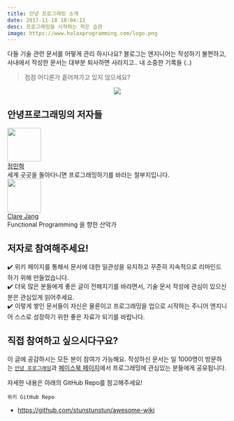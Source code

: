 ```yaml
---
title: 안녕 프로그래밍 소개
date: 2017-11-18 18:04:11
desc: 프로그래밍을 시작하는 작은 습관
image: https://www.holaxprogramming.com/logo.png
---
```


다들 기술 관련 문서를 어떻게 관리 하시나요? 블로그는 엔지니어는 작성하기 불편하고, 사내에서 작성한 문서는 대부분 퇴사하면 사라지고.. 내 소중한 기록들 (..)

> 점점 어디론가 흩어져가고 있지 않으세요?

<div align="center">
  <img src='https://www.holaxprogramming.com/logo.png'/>
</div>

## 안녕프로그래밍의 저자들

<div class="post-info"><div class="post-info-profile"><a href="https://github.com/stunstunstun" target="_blank"><img src="https://www.holaxprogramming.com/image/profile.jpg" width="77"></a></div><div class="post-info-details"><div class="post-categories"><a href="https://github.com/stunstunstun" target="_blank"><span>정민혁</span></a></div><div class="post-date">세계 곳곳을 돌아다니면 프로그래밍하기를 바라는 철부지입니다.</div></div></div>

<div class="post-info"><div class="post-info-profile"><a href="https://github.com/ailrun" target="_blank"><img src="https://avatars3.githubusercontent.com/u/12473268?s=400&amp;u=3337a754192e339ee81bc1b4e8a9d223412c6f33&amp;v=4" width="77"></a></div><div class="post-info-details"><div class="post-categories"><a href="https://github.com/ailrun" target="_blank"><span>Clare Jang</span></a></div><div class="post-date">Functional Programming 을 향한 산악가</div></div></div>

## 저자로 참여해주세요!

✔️  위키 페이지를 통해서 문서에 대한 일관성을 유지하고 꾸준히 지속적으로 리마인드 하기 위해 만들었습니다.<br/>
✔️  더욱 많은 분들에게 좋은 글이 전해지기를 바라면서, 기술 문서 작성에 관심이 있으신 분은 관심있게 읽어주세요.<br/>
✔️  이렇게 쌓인 문서들이 자신은 물론이고 프로그래밍을 업으로 시작하는 주니어 엔지니어 스스로 성장하기 위한 좋은 자료가 되기를 바랍니다.

## 직접 참여하고 싶으시다구요?

이 글에 공감하시는 모든 분이 참여가 가능해요. 작성하신 문서는 일 1000명이 방문하는 [`안녕 프로그래밍`](https://holaxprogramming.com)과 [페이스북 페이지](https://www.facebook.com/holaxprogramming/)에서 프로그래밍에 관심있는 분들에게 공유됩니다. 

자세한 내용은 아래의 GitHub Repo를 참고해주세요!

`위키 GitHub Repo`
- https://github.com/stunstunstun/awesome-wiki
